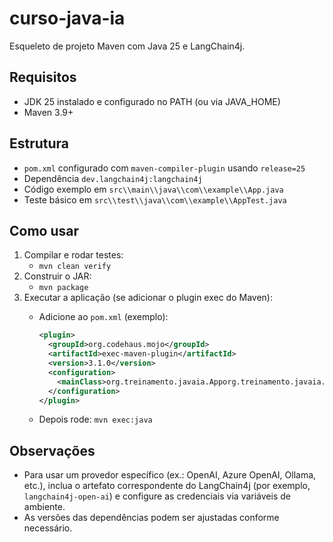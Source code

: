 # curso-java-ia

Esqueleto de projeto Maven com Java 25 e LangChain4j.

## Requisitos
- JDK 25 instalado e configurado no PATH (ou via JAVA_HOME)
- Maven 3.9+

## Estrutura
- `pom.xml` configurado com `maven-compiler-plugin` usando `release=25`
- Dependência `dev.langchain4j:langchain4j`
- Código exemplo em `src\\main\\java\\com\\example\\App.java`
- Teste básico em `src\\test\\java\\com\\example\\AppTest.java`

## Como usar
1. Compilar e rodar testes:
   - `mvn clean verify`
2. Construir o JAR:
   - `mvn package`
3. Executar a aplicação (se adicionar o plugin exec do Maven):
   - Adicione ao `pom.xml` (exemplo):

     ```xml
     <plugin>
       <groupId>org.codehaus.mojo</groupId>
       <artifactId>exec-maven-plugin</artifactId>
       <version>3.1.0</version>
       <configuration>
         <mainClass>org.treinamento.javaia.Apporg.treinamento.javaia.App</mainClass>
       </configuration>
     </plugin>
     ```
   - Depois rode: `mvn exec:java`

## Observações
- Para usar um provedor específico (ex.: OpenAI, Azure OpenAI, Ollama, etc.), inclua o artefato correspondente do LangChain4j (por exemplo, `langchain4j-open-ai`) e configure as credenciais via variáveis de ambiente.
- As versões das dependências podem ser ajustadas conforme necessário.